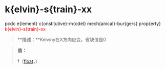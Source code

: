 # k{elvin}-s{train}-xx
pcdc e{lement} c{onstitutive}-m{odel} mech{anical}-bur{gers} prop{erty} <span style='color: red;'>k{elvin}-s{train}-xx</span>
> **描述：**Kelviny在X方向应变。省缺值是0

> 
> **值：**
> 
> f（[float](数据类型/float/)，）

